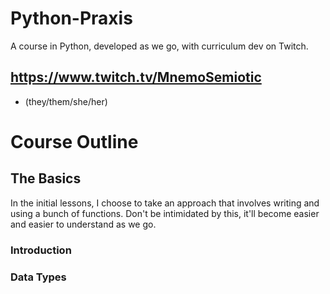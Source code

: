 # Python-Praxis
A course in Python, developed as we go, with curriculum dev on Twitch.



## https://www.twitch.tv/MnemoSemiotic
* (they/them/she/her)

# Course Outline

## The Basics
In the initial lessons, I choose to take an approach that involves writing and using a bunch of functions. Don't be intimidated by this, it'll become easier and easier to understand as we go.

### Introduction


### Data Types




